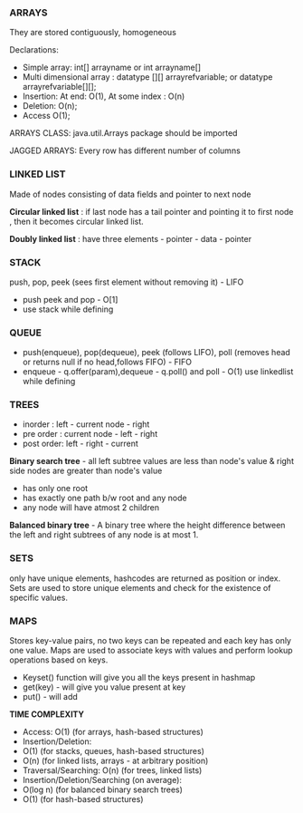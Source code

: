 ### ARRAYS 

They are stored contiguously, homogeneous

Declarations: 
- Simple array: int[] arrayname or int arrayname[]
- Multi dimensional array : datatype [][] arrayrefvariable; or datatype arrayrefvariable[][];
- Insertion: At end: O(1), At some index : O(n)
- Deletion: O(n);
- Access O(1);

ARRAYS CLASS:
    java.util.Arrays package should be imported

JAGGED ARRAYS:
    Every row has different number of columns



### LINKED LIST

Made of nodes consisting of data fields and pointer to next node

**Circular linked list** : if last node has a tail pointer and pointing it to first node , then it becomes circular linked list.

**Doubly linked list** : have three elements - pointer - data - pointer          

### STACK
push, pop, peek (sees first element without removing it) - LIFO

- push peek and pop - O[1]
- use stack while defining

### QUEUE

- push(enqueue), pop(dequeue), peek (follows LIFO), poll (removes head or returns null if no head,follows FIFO) - FIFO   
- enqueue - q.offer(param),dequeue - q.poll() and poll - O(1)
use linkedlist while defining

### TREES 

- inorder : left - current node - right
- pre order : current node - left - right
- post order: left - right - current 
 
**Binary search tree** - all left subtree values are less than node's value & right side nodes are greater than node's value
- has only one root
- has exactly one path b/w root and any node
- any node will have atmost 2 children

**Balanced binary tree** -  A binary tree where the height difference between the left and right subtrees of any node is at most 1.


### SETS 
only have unique elements, hashcodes are returned as position or index. Sets are used to store unique elements and check for the existence of specific values.

### MAPS 

Stores key-value pairs, no two keys can be repeated and each key has only one value. Maps are used to associate keys with values and perform lookup operations based on keys.

- Keyset() function will give you all the keys present in hashmap 
- get(key) - will give you value present at key
- put() - will add

**TIME COMPLEXITY**
- Access: O(1) (for arrays, hash-based structures)
- Insertion/Deletion:
- O(1) (for stacks, queues, hash-based structures)
- O(n) (for linked lists, arrays - at arbitrary position)
- Traversal/Searching: O(n) (for trees, linked lists)
- Insertion/Deletion/Searching (on average):
- O(log n) (for balanced binary search trees)
- O(1) (for hash-based structures) 